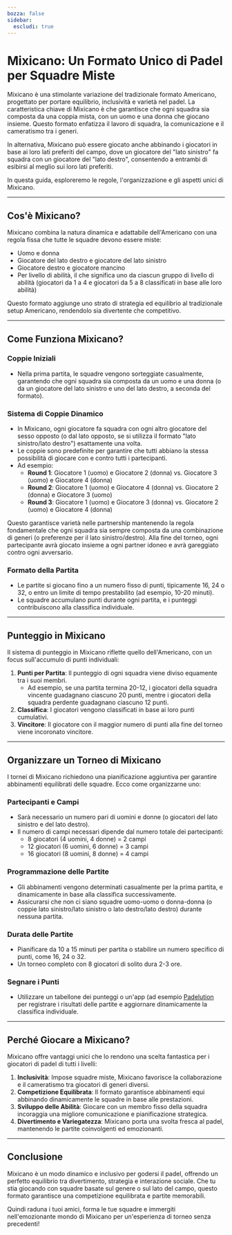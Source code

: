 ```yaml
---
bozza: false
sidebar:
  escludi: true
---
```

# Mixicano: Un Formato Unico di Padel per Squadre Miste

Mixicano è una stimolante variazione del tradizionale formato Americano, progettato per portare equilibrio, inclusività e varietà nel padel. La caratteristica chiave di Mixicano è che garantisce che ogni squadra sia composta da una coppia mista, con un uomo e una donna che giocano insieme. Questo formato enfatizza il lavoro di squadra, la comunicazione e il cameratismo tra i generi.

In alternativa, Mixicano può essere giocato anche abbinando i giocatori in base ai loro lati preferiti del campo, dove un giocatore del "lato sinistro" fa squadra con un giocatore del "lato destro", consentendo a entrambi di esibirsi al meglio sui loro lati preferiti.

In questa guida, esploreremo le regole, l'organizzazione e gli aspetti unici di Mixicano.

---

## Cos'è Mixicano?

Mixicano combina la natura dinamica e adattabile dell'Americano con una regola fissa che tutte le squadre devono essere miste:
- Uomo e donna
- Giocatore del lato destro e giocatore del lato sinistro
- Giocatore destro e giocatore mancino
- Per livello di abilità, il che significa uno da ciascun gruppo di livello di abilità (giocatori da 1 a 4 e giocatori da 5 a 8 classificati in base alle loro abilità)

Questo formato aggiunge uno strato di strategia ed equilibrio al tradizionale setup Americano, rendendolo sia divertente che competitivo.

---

## Come Funziona Mixicano?

### Coppie Iniziali
- Nella prima partita, le squadre vengono sorteggiate casualmente, garantendo che ogni squadra sia composta da un uomo e una donna (o da un giocatore del lato sinistro e uno del lato destro, a seconda del formato).

### Sistema di Coppie Dinamico
- In Mixicano, ogni giocatore fa squadra con ogni altro giocatore del sesso opposto (o dal lato opposto, se si utilizza il formato "lato sinistro/lato destro") esattamente una volta.
- Le coppie sono predefinite per garantire che tutti abbiano la stessa possibilità di giocare con e contro tutti i partecipanti.
- Ad esempio:
  - **Round 1**: Giocatore 1 (uomo) e Giocatore 2 (donna) vs. Giocatore 3 (uomo) e Giocatore 4 (donna)
  - **Round 2**: Giocatore 1 (uomo) e Giocatore 4 (donna) vs. Giocatore 2 (donna) e Giocatore 3 (uomo)
  - **Round 3**: Giocatore 1 (uomo) e Giocatore 3 (donna) vs. Giocatore 2 (uomo) e Giocatore 4 (donna)

Questo garantisce varietà nelle partnership mantenendo la regola fondamentale che ogni squadra sia sempre composta da una combinazione di generi (o preferenze per il lato sinistro/destro). Alla fine del torneo, ogni partecipante avrà giocato insieme a ogni partner idoneo e avrà gareggiato contro ogni avversario.

### Formato della Partita
- Le partite si giocano fino a un numero fisso di punti, tipicamente 16, 24 o 32, o entro un limite di tempo prestabilito (ad esempio, 10-20 minuti).
- Le squadre accumulano punti durante ogni partita, e i punteggi contribuiscono alla classifica individuale.

---

## Punteggio in Mixicano

Il sistema di punteggio in Mixicano riflette quello dell'Americano, con un focus sull'accumulo di punti individuali:

1. **Punti per Partita**: Il punteggio di ogni squadra viene diviso equamente tra i suoi membri.
   - Ad esempio, se una partita termina 20-12, i giocatori della squadra vincente guadagnano ciascuno 20 punti, mentre i giocatori della squadra perdente guadagnano ciascuno 12 punti.
2. **Classifica**: I giocatori vengono classificati in base ai loro punti cumulativi.
3. **Vincitore**: Il giocatore con il maggior numero di punti alla fine del torneo viene incoronato vincitore.

---

## Organizzare un Torneo di Mixicano

I tornei di Mixicano richiedono una pianificazione aggiuntiva per garantire abbinamenti equilibrati delle squadre. Ecco come organizzarne uno:

### Partecipanti e Campi
- Sarà necessario un numero pari di uomini e donne (o giocatori del lato sinistro e del lato destro).
- Il numero di campi necessari dipende dal numero totale dei partecipanti:
  - 8 giocatori (4 uomini, 4 donne) = 2 campi
  - 12 giocatori (6 uomini, 6 donne) = 3 campi
  - 16 giocatori (8 uomini, 8 donne) = 4 campi

### Programmazione delle Partite
- Gli abbinamenti vengono determinati casualmente per la prima partita, e dinamicamente in base alla classifica successivamente.
- Assicurarsi che non ci siano squadre uomo-uomo o donna-donna (o coppie lato sinistro/lato sinistro o lato destro/lato destro) durante nessuna partita.

### Durata delle Partite
- Pianificare da 10 a 15 minuti per partita o stabilire un numero specifico di punti, come 16, 24 o 32.
- Un torneo completo con 8 giocatori di solito dura 2-3 ore.

### Segnare i Punti
- Utilizzare un tabellone dei punteggi o un'app (ad esempio [Padelution](https://www.padelution.com/americano) per registrare i risultati delle partite e aggiornare dinamicamente la classifica individuale.

---

## Perché Giocare a Mixicano?

Mixicano offre vantaggi unici che lo rendono una scelta fantastica per i giocatori di padel di tutti i livelli:

1. **Inclusività**: Impose squadre miste, Mixicano favorisce la collaborazione e il cameratismo tra giocatori di generi diversi.
2. **Competizione Equilibrata**: Il formato garantisce abbinamenti equi abbinando dinamicamente le squadre in base alle prestazioni.
3. **Sviluppo delle Abilità**: Giocare con un membro fisso della squadra incoraggia una migliore comunicazione e pianificazione strategica.
4. **Divertimento e Variegatezza**: Mixicano porta una svolta fresca al padel, mantenendo le partite coinvolgenti ed emozionanti.

---

## Conclusione

Mixicano è un modo dinamico e inclusivo per godersi il padel, offrendo un perfetto equilibrio tra divertimento, strategia e interazione sociale. Che tu stia giocando con squadre basate sul genere o sul lato del campo, questo formato garantisce una competizione equilibrata e partite memorabili.

Quindi raduna i tuoi amici, forma le tue squadre e immergiti nell'emozionante mondo di Mixicano per un'esperienza di torneo senza precedenti!
